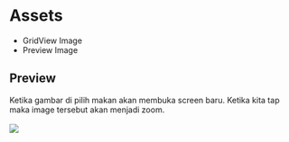 # Assets
- GridView Image
- Preview Image

## Preview
Ketika gambar di pilih makan akan membuka screen baru. Ketika kita tap maka image tersebut akan menjadi zoom. <br>
<br>
<img src="https://media.giphy.com/media/NoX3qStUvdSbPQVNZG/giphy.gif">